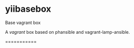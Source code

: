 yiibasebox
==========

Base vagrant box

A *vagrant* box based on phansible and vagrant-lamp-ansible.

===========
